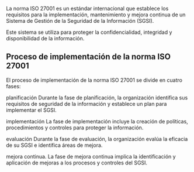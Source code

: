 La norma ISO 27001 es un estándar internacional que establece los requisitos para la implementación, mantenimiento y mejora continua de un Sistema de Gestión de la Seguridad de la Información (SGSI).

Este sistema se utiliza para proteger la confidencialidad, integridad y disponibilidad de la información.

## Proceso de implementación de la norma ISO 27001

El proceso de implementación de la norma ISO 27001 se divide en cuatro fases: 

planificación 
		Durante la fase de planificación, la organización identifica sus requisitos de seguridad de la información y establece un plan para implementar el SGSI.
	
implementación
			La fase de implementación incluye la creación de políticas, procedimientos y controles para proteger la información.
			
evaluación
			Durante la fase de evaluación, la organización evalúa la eficacia de su SGSI e identifica áreas de mejora.
			
mejora continua.
			La fase de mejora continua implica la identificación y aplicación de mejoras a los procesos y controles del SGSI.
		
